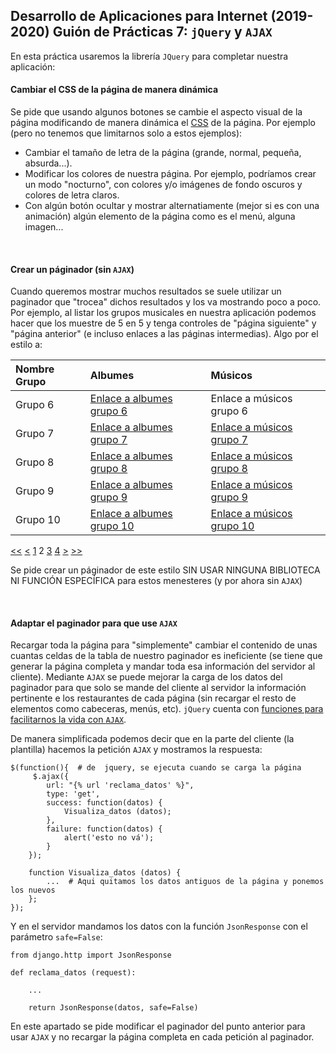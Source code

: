 Desarrollo de Aplicaciones para Internet (2019-2020)
 Guión de Prácticas 7: `jQuery` y `AJAX`
----------------------------------------------------

En esta práctica usaremos la librería `JQuery` para completar nuestra aplicación:

#### Cambiar el CSS de la página de manera dinámica

Se pide que usando algunos botones se cambie el aspecto visual de la página modificando de manera dinámica el [CSS](http://api.jquery.com/css/) de la página. Por ejemplo (pero no tenemos que limitarnos solo a estos ejemplos):

-   Cambiar el tamaño de letra de la página (grande, normal, pequeña, absurda...).
-   Modificar los colores de nuestra página. Por ejemplo, podríamos crear un modo "nocturno", con colores y/o imágenes de fondo oscuros y colores de letra claros.
-   Con algún botón ocultar y mostrar alternatiamente (mejor si es con una animación) algún elemento de la página como es el menú, alguna imagen...

 

#### Crear un páginador (sin `AJAX`)

Cuando queremos mostrar muchos resultados se suele utilizar un paginador que "trocea" dichos resultados y los va mostrando poco a poco. Por ejemplo, al listar los grupos musicales en nuestra aplicación podemos hacer que los muestre de 5 en 5 y tenga controles de "página siguiente" y "página anterior" (e incluso enlaces a las páginas intermedias). Algo por el estilo a:

|Nombre Grupo|Albumes|Músicos|
|:-----------|:------|:------|
|Grupo 6|[Enlace a albumes grupo 6](javascript:;)|Enlace a músicos grupo 6|
|Grupo 7|[Enlace a albumes grupo 7](javascript:;)|[Enlace a músicos grupo 7](javascript:;)|
|Grupo 8|[Enlace a albumes grupo 8](javascript:;)|[Enlace a músicos grupo 8](javascript:;)|
|Grupo 9|[Enlace a albumes grupo 9](javascript:;)|[Enlace a músicos grupo 9](javascript:;)|
|Grupo 10|[Enlace a albumes grupo 10](javascript:;)|[Enlace a músicos grupo 10](javascript:;)|

[\<\<](javascript:; "Primera página") [\<](javascript:; "Página anterior") [1](javascript:;) 2 [3](javascript:;) [4](javascript:;) [\>](javascript:; "Página siguiente") [\>\>](javascript:; "Última página")

Se pide crear un páginador de este estilo SIN USAR NINGUNA BIBLIOTECA NI FUNCIÓN ESPECÍFICA para estos menesteres (y por ahora sin `AJAX`)

 

#### Adaptar el paginador para que use `AJAX`

Recargar toda la página para "simplemente" cambiar el contenido de unas cuantas celdas de la tabla de nuestro paginador es ineficiente (se tiene que generar la página completa y mandar toda esa información del servidor al cliente). Mediante `AJAX` se puede mejorar la carga de los datos del paginador para que solo se mande del cliente al servidor la información pertinente e los restaurantes de cada página (sin recargar el resto de elementos como cabeceras, menús, etc). `jQuery` cuenta con [funciones para facilitarnos la vida con `AJAX`](http://api.jquery.com/jquery.ajax/).

De manera simplificada podemos decir que en la parte del cliente (la plantilla) hacemos la petición `AJAX` y mostramos la respuesta:


    $(function(){  # de  jquery, se ejecuta cuando se carga la página    
         $.ajax({
            url: "{% url 'reclama_datos' %}",
            type: 'get',                        
            success: function(datos) {
                Visualiza_datos (datos);  
            },
            failure: function(datos) { 
                alert('esto no vá');
            }
        });
        
        function Visualiza_datos (datos) {
            ...  # Aqui quitamos los datos antiguos de la página y ponemos los nuevos
        };
    });

Y en el servidor mandamos los datos con la función `JsonResponse` con el parámetro `safe=False`:

    from django.http import JsonResponse

    def reclama_datos (request):

        ...
        
        return JsonResponse(datos, safe=False)

En este apartado se pide modificar el paginador del punto anterior para usar `AJAX` y no recargar la página completa en cada petición al paginador.